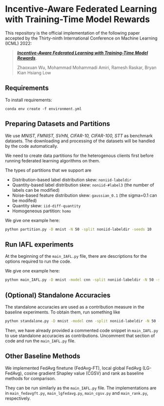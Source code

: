 # Incentive-Aware Federated Learning with Training-Time Model Rewards

This repository is the official implementation of the following paper accepted by the Thirty-ninth International Conference on Machine Learning (ICML) 2022:
> [***Incentive-Aware Federated Learning with Training-Time Model Rewards***](https://openreview.net/forum?id=FlY7WQ2hWS&noteId=FlY7WQ2hWS).
>
> Zhaoxuan Wu, Mohammad Mohammadi Amiri, Ramesh Raskar, Bryan Kian Hsiang Low



## Requirements

To install requirements:
```setup
conda env create -f environment.yml
```

## Preparing Datasets and Partitions

We use *MNIST, FMNIST, SVHN, CIFAR-10, CIFAR-100, STT* as benchmark datasets. The downloading and processing of the datasets will be handled by the code automatically.

We need to create data partitions for the heterogenous clients first before running federated learning algorithms on them.

The types of partitions that we support are
- Distribution-based label distribution skew: ``noniid-labeldir``
- Quantity-based label distribution skew: ``noniid-#label3`` (the number of labels can be modified)
- Noise-based feature distribution skew: ``gaussian_0.1`` (the sigma=0.1 can be modifed)
- Quantity skew: ``iid-diff-quantity``
- Homogeneous partition: ``homo``

We give one example here:
```bash
python partition.py -D mnist -N 50 -split noniid-labeldir -seeds 10
```

## Run IAFL experiments

At the beginning of the `main_IAFL.py` file, there are descriptions for the options required to run the code.

We give one example here:
```bash
python main_IAFL.py -D mnist -model cnn -split noniid-labeldir -N 50 -seed 0 -gpu 0
```
## (Optional) Standalone Accuracies

The standalone accuracies are used as a contribution measure in the baseline experiments. To obtain them, run something like
```bash
python standalone.py -D mnist -model cnn -split noniid-labeldir -N 50 -seed 0 -gpu 0
```
Then, we have already provided a commented code snippet in ``main_IAFL.py`` to use standalone accuracies as contributions. Uncomment that section of code and run the ``main_IAFL.py`` file.

## Other Baseline Methods
We implemented FedAvg finetune (FedAvg-FT), local global FedAvg (LG-FedAvg), cosine gradient Shapley value (CGSV) and rank as baseline methods for comparison.

They can be run similarly as the ``main_IAFL.py`` file. The implementations are in ``main_fedavgft.py``, ``main_lgfedavg.py``, ``main_cgsv.py`` and ``main_rank.py``, respectively.
